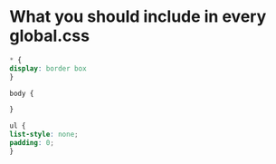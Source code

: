 # What you should include in every global.css

```CSS
* {
display: border box
}
```

```css
body {

}
```

```CSS
ul {
list-style: none;
padding: 0;
} 
```
